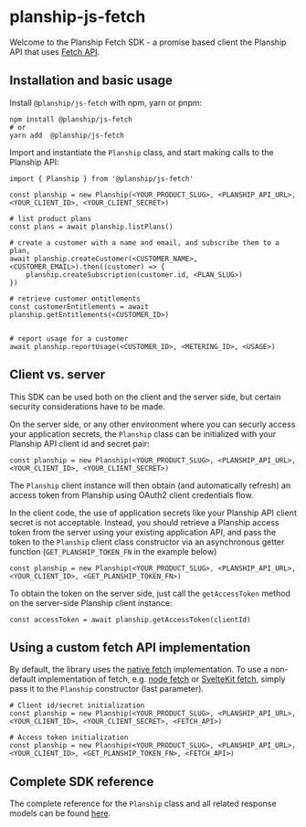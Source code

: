 # planship-js-fetch

Welcome to the Planship Fetch SDK - a promise based client the Planship API that uses [Fetch API](https://developer.mozilla.org/en-US/docs/Web/API/Fetch_API).


## Installation and basic usage 

Install `@planship/js-fetch`  with npm, yarn or pnpm:

```
npm install @planship/js-fetch
# or
yarn add  @planship/js-fetch
```

Import and instantiate the `Planship` class, and start making calls to the Planship API:

```
import { Planship } from '@planship/js-fetch'

const planship = new Planship(<YOUR_PRODUCT_SLUG>, <PLANSHIP_API_URL>, <YOUR_CLIENT_ID>, <YOUR_CLIENT_SECRET>)

# list product plans
const plans = await planship.listPlans()

# create a customer with a name and email, and subscribe them to a plan,
await planship.createCustomer(<CUSTOMER_NAME>, <CUSTOMER_EMAIL>).then((customer) => {
	planship.createSubscription(customer.id, <PLAN_SLUG>)
})

# retrieve customer entitlements
const customerEntitlements = await planship.getEntitlements(<CUSTOMER_ID>)


# report usage for a customer
await planship.reportUsage(<CUSTOMER_ID>, <METERING_ID>, <USAGE>)
```

## Client vs. server


This SDK can be used both on the client and the server side, but certain security considerations have to be made.

On the server side, or any other environment where you can securly access your application secrets, the `Planship` class can be initialized with your Planship API client id and secret pair:

```
const planship = new Planship(<YOUR_PRODUCT_SLUG>, <PLANSHIP_API_URL>, <YOUR_CLIENT_ID>, <YOUR_CLIENT_SECRET>)
```

The `Planship` client instance will then obtain (and automatically refresh) an access token from Planship using OAuth2 client credentials flow.


In the client code, the use of application secrets like your Planship API client secret is not acceptable. Instead, you should retrieve a Planship access token from the server using your existing application API, and pass the token to the `Planship` client class constructor via an asynchronous getter function (`GET_PLANSHIP_TOKEN_FN` in the example below)

```
const planship = new Planship(<YOUR_PRODUCT_SLUG>, <PLANSHIP_API_URL>, <YOUR_CLIENT_ID>, <GET_PLANSHIP_TOKEN_FN>)
```

To obtain the token on the server side, just call the `getAccessToken` method on the server-side Planship client instance:

```
const accessToken = await planship.getAccessToken(clientId)
```

## Using a custom fetch API implementation

By default, the library uses the [native fetch](https://developer.mozilla.org/en-US/docs/Web/API/fetch) implementation. To use a non-default implementation of fetch, e.g. [node fetch](https://nodejs.org/dist/latest-v18.x/docs/api/globals.html#fetch) or [SvelteKit fetch](https://kit.svelte.dev/docs/load#making-fetch-requests), simply pass it to the `Planship` constructor (last parameter).

```
# Client id/secret initialization
const planship = new Planship(<YOUR_PRODUCT_SLUG>, <PLANSHIP_API_URL>, <YOUR_CLIENT_ID>, <YOUR_CLIENT_SECRET>, <FETCH_API>)

# Access token initialization
const planship = new Planship(<YOUR_PRODUCT_SLUG>, <PLANSHIP_API_URL>, <YOUR_CLIENT_ID>, <GET_PLANSHIP_TOKEN_FN>, <FETCH_API>)
```

## Complete SDK reference

The complete reference for the `Planship` class and all related response models can be found [here](./docs/classes/Planship.md).



